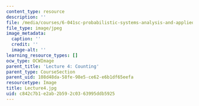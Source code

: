 ```yaml
---
content_type: resource
description: ''
file: /media/courses/6-041sc-probabilistic-systems-analysis-and-applied-probability-fall-2013/c842c7b1e2ab2b592c0363995ddb5925_Lecture4.jpg
file_type: image/jpeg
image_metadata:
  caption: ''
  credit: ''
  image-alt: ''
learning_resource_types: []
ocw_type: OCWImage
parent_title: 'Lecture 4: Counting'
parent_type: CourseSection
parent_uid: 108d48da-58fe-98e5-ce62-e6b1df65eefa
resourcetype: Image
title: Lecture4.jpg
uid: c842c7b1-e2ab-2b59-2c03-63995ddb5925
---
```

